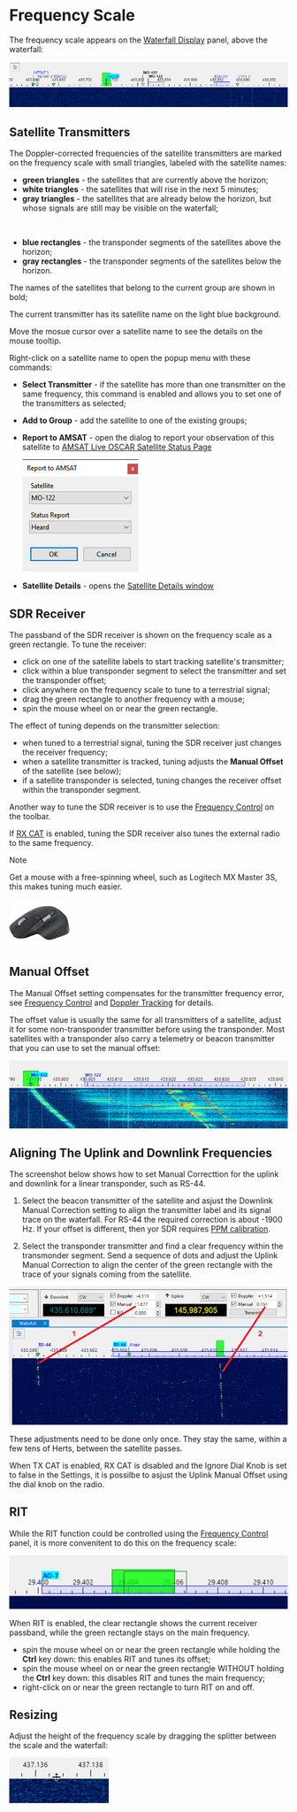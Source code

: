 # Frequency Scale

The frequency scale appears on the
[Waterfall Display](waterfall_display.md) panel, above the waterfall:

![Frequency Scale](../images/frequency_scale.png)

## Satellite Transmitters

The Doppler-corrected frequencies of the satellite transmitters are marked on the frequency scale
with small triangles, labeled with the satellite names:

- **green triangles** - the satellites that are currently above the horizon;
- **white triangles** - the satellites that will rise in the next 5 minutes;
- **gray triangles** - the satellites that are already below the horizon, but whose signals are still
    may be visible on the waterfall;

<br>

- **blue rectangles** - the transponder segments of the satellites above the horizon;
- **gray rectangles** - the transponder segments of the satellites below the horizon.

The names of the satellites that belong to the current group are shown in bold;

The current transmitter has its satellite name on the light blue background.

Move the mosue cursor over a satellite name to see the details on the mouse tooltip.

Right-click on a satellite name to open the popup menu with these commands:

- **Select Transmitter** - if the satellite has more than one transmitter on the same frequency,
    this command is enabled and allows you to set one of the transmitters as selected;
- **Add to Group** - add the satellite to one of the existing groups;
- **Report to AMSAT** - open the dialog to report your observation of this satellite
    to [AMSAT Live OSCAR Satellite Status Page](https://www.amsat.org/status/)

    ![AMSAT Dialog](../images/amsat_dialog.png)

- **Satellite Details** - opens the [Satellite Details window](satellite_details_window.md)

## SDR Receiver

The passband of the SDR receiver is shown on the frequency scale as a green rectangle.
To tune the receiver:

- click on one of the satellite labels to start tracking satellite's transmitter;
- click within a blue transponder segment to select the transmitter and set the transponder offset;
- click anywhere on the frequency scale to tune to a terrestrial signal;
- drag the green rectangle to another frequency with a mouse;
- spin the mouse wheel on or near the green rectangle.

The effect of tuning depends on the transmitter selection:

- when tuned to a terrestrial signal, tuning the SDR receiver just changes the receiver frequency;
- when a satellite transmitter is tracked, tuning adjusts the **Manual Offset** of the satellite
    (see below);
- if a satellite transponder is selected, tuning changes the receiver offset within the
    transponder segment.

Another way to tune the SDR receiver is to use the
[Frequency Control](frequency_control.md)
on the toolbar.

If [RX CAT](setting_up_cat_control.md)
is enabled, tuning the SDR receiver also tunes the external radio to the same frequency.

> [!NOTE]
> Get a mouse with a free-spinning wheel, such as Logitech MX Master 3S, this makes tuning
> much easier.
>
> ![logitech](../images/mouse.png)

## Manual Offset

The Manual Offset setting compensates for the transmitter frequency error, see
[Frequency Control](frequency_control.md) and [Doppler Tracking](doppler_tracking.md) for details.

The offset value is usually the same for all transmitters of a satellite, adjust it for some
non-transponder transmitter before using the transponder. Most satellites with a transponder also
carry a telemetry or beacon transmitter that you can use to set the manual offset:

![MO-122](../images/mo-122.png)

## Aligning The Uplink and Downlink Frequencies

The screenshot below shows how to set Manual Correcttion for the uplink and downlink for a linear transponder, such as RS-44.

1. Select the beacon transmitter of the satellite and asjust the Downlink Manual Correction setting to align the transmitter label
and its signal trace on the waterfall. For RS-44 the required correction is about -1900 Hz. If your offset is different, then yor SDR
requires [PPM calibration](calibrating_ppm_correction.md).

2. Select the transponder transmitter and find a clear frequency within the transmonder segment. Send a sequence of dots
and adjust the Uplink Manual Correction to align the center of the green rectangle with the trace of your signals coming from the satellite.

![RX TX alignment](../images/rx_tx_alignment.png)

These adjustments need to be done only once. They stay the same, within a few tens of Herts, between the satellite passes.

When TX CAT is enabled, RX CAT is disabled and the Ignore Dial Knob is set to false in the Settings, it is possilbe to asjust
the Uplink Manual Offset using the dial knob on the radio.

## RIT

While the RIT function could be controlled using the
[Frequency Control](frequency_control.md) panel, it is more convenitent to do this on the frequency scale:

![RIT](../images/rit.png)

When RIT is enabled, the clear rectangle shows the current receiver passband, while the green rectangle
stays on the main frequency.

- spin the mouse wheel on or near the green rectangle while holding the **Ctrl** key down: this enables RIT
    and tunes its offset;
- spin the mouse wheel on or near the green rectangle WITHOUT holding the **Ctrl** key down: this
    disables RIT and tunes the main frequency;
- right-click on or near the green rectangle to turn RIT on and off.

## Resizing

Adjust the height of the frequency scale by dragging the splitter between the scale and the waterfall:

![Splitter](../images/splitter.png)